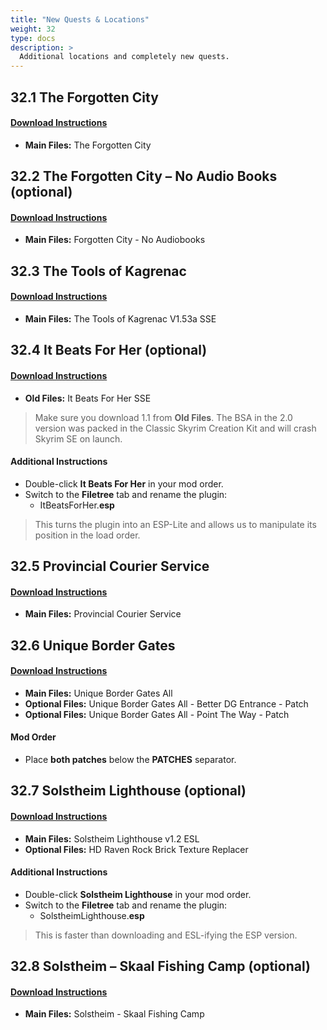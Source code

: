 ```yaml
---
title: "New Quests & Locations"
weight: 32
type: docs
description: >
  Additional locations and completely new quests.
---
```


## 32.1 The Forgotten City

#### [Download Instructions](https://www.nexusmods.com/skyrimspecialedition/mods/1179?tab=files)

* **Main Files:** The Forgotten City

## 32.2 The Forgotten City – No Audio Books (optional)

#### [Download Instructions](https://www.nexusmods.com/skyrim/mods/83593?tab=files)

* **Main Files:** Forgotten City - No Audiobooks

## 32.3 The Tools of Kagrenac

#### [Download Instructions](https://www.nexusmods.com/skyrimspecialedition/mods/14168?tab=files)

* **Main Files:** The Tools of Kagrenac V1.53a SSE

## 32.4 It Beats For Her (optional)

#### [Download Instructions](https://www.nexusmods.com/skyrimspecialedition/mods/22956?tab=files)

* **Old Files:** It Beats For Her SSE

> Make sure you download 1.1 from **Old Files**. The BSA in the 2.0 version was packed in the Classic Skyrim Creation Kit and will crash Skyrim SE on launch.

#### Additional Instructions

* Double-click **It Beats For Her** in your mod order.
* Switch to the **Filetree** tab and rename the plugin:
  * ItBeatsForHer.**esp**

> This turns the plugin into an ESP-Lite and allows us to manipulate its position in the load order.

## 32.5 Provincial Courier Service

#### [Download Instructions](https://www.nexusmods.com/skyrimspecialedition/mods/10623?tab=files)

* **Main Files:** Provincial Courier Service

## 32.6 Unique Border Gates

#### [Download Instructions](https://www.nexusmods.com/skyrimspecialedition/mods/4819?tab=files)

* **Main Files:** Unique Border Gates All
* **Optional Files:** Unique Border Gates All - Better DG Entrance - Patch
* **Optional Files:** Unique Border Gates All - Point The Way - Patch

#### Mod Order

* Place **both patches** below the **PATCHES** separator.

## 32.7 Solstheim Lighthouse (optional)

#### [Download Instructions](https://www.nexusmods.com/skyrimspecialedition/mods/14329?tab=files)

* **Main Files:** Solstheim Lighthouse v1.2 ESL
* **Optional Files:** HD Raven Rock Brick Texture Replacer

#### Additional Instructions

* Double-click **Solstheim Lighthouse** in your mod order.
* Switch to the **Filetree** tab and rename the plugin:
  * SolstheimLighthouse.**esp**

> This is faster than downloading and ESL-ifying the ESP version.

## 32.8 Solstheim – Skaal Fishing Camp (optional)

#### [Download Instructions](https://www.nexusmods.com/skyrimspecialedition/mods/14450?tab=files)

* **Main Files:** Solstheim - Skaal Fishing Camp